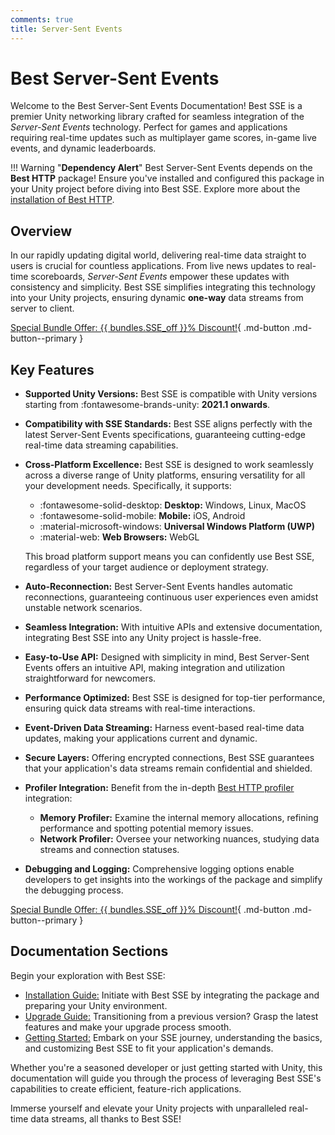 ```yaml
---
comments: true
title: Server-Sent Events
---
```


# Best Server-Sent Events

Welcome to the Best Server-Sent Events Documentation! Best SSE is a premier Unity networking library crafted for seamless integration of the *Server-Sent Events* technology. 
Perfect for games and applications requiring real-time updates such as multiplayer game scores, in-game live events, and dynamic leaderboards.

!!! Warning "**Dependency Alert**"
    Best Server-Sent Events depends on the **Best HTTP** package! 
    Ensure you've installed and configured this package in your Unity project before diving into Best SSE. 
    Explore more about the [installation of Best HTTP](../HTTP/installation.md).

## Overview
In our rapidly updating digital world, delivering real-time data straight to users is crucial for countless applications. 
From live news updates to real-time scoreboards, *Server-Sent Events* empower these updates with consistency and simplicity. 
Best SSE simplifies integrating this technology into your Unity projects, ensuring dynamic **one-way** data streams from server to client.

<!--[Buy Now on :fontawesome-brands-unity: Asset Store](https://assetstore.unity.com/packages/slug/268758?aid=1101lfX8E){ .md-button .md-button--primary }-->
[Special Bundle Offer: {{ bundles.SSE_off }}% Discount!](https://assetstore.unity.com/packages/slug/268839?aid=1101lfX8E){ .md-button .md-button--primary }

## Key Features
- **Supported Unity Versions:** Best SSE is compatible with Unity versions starting from :fontawesome-brands-unity: **2021.1 onwards**.
- **Compatibility with SSE Standards:** Best SSE aligns perfectly with the latest Server-Sent Events specifications, guaranteeing cutting-edge real-time data streaming capabilities.
- **Cross-Platform Excellence:** Best SSE is designed to work seamlessly across a diverse range of Unity platforms, ensuring versatility for all your development needs. Specifically, it supports:
    
    - :fontawesome-solid-desktop: **Desktop:** Windows, Linux, MacOS
    - :fontawesome-solid-mobile:  **Mobile:** iOS, Android
    - :material-microsoft-windows: **Universal Windows Platform (UWP)**
    - :material-web: **Web Browsers:** WebGL
    
    This broad platform support means you can confidently use Best SSE, regardless of your target audience or deployment strategy.

- **Auto-Reconnection:** Best Server-Sent Events handles automatic reconnections, guaranteeing continuous user experiences even amidst unstable network scenarios.
- **Seamless Integration:** With intuitive APIs and extensive documentation, integrating Best SSE into any Unity project is hassle-free.
- **Easy-to-Use API:** Designed with simplicity in mind, Best Server-Sent Events offers an intuitive API, making integration and utilization straightforward for newcomers.
- **Performance Optimized:** Best SSE is designed for top-tier performance, ensuring quick data streams with real-time interactions.
- **Event-Driven Data Streaming:** Harness event-based real-time data updates, making your applications current and dynamic.
- **Secure Layers:** Offering encrypted connections, Best SSE guarantees that your application's data streams remain confidential and shielded.
- **Profiler Integration:** Benefit from the in-depth [Best HTTP profiler](../Shared/profiler/index.md) integration:
    - **Memory Profiler:** Examine the internal memory allocations, refining performance and spotting potential memory issues.
    - **Network Profiler:** Oversee your networking nuances, studying data streams and connection statuses.
- **Debugging and Logging:** Comprehensive logging options enable developers to get insights into the workings of the package and simplify the debugging process.

<!--[Buy Now on :fontawesome-brands-unity: Asset Store](https://assetstore.unity.com/packages/slug/268758?aid=1101lfX8E){ .md-button .md-button--primary }-->
[Special Bundle Offer: {{ bundles.SSE_off }}% Discount!](https://assetstore.unity.com/packages/slug/268839?aid=1101lfX8E){ .md-button .md-button--primary }

## Documentation Sections
Begin your exploration with Best SSE:

- [Installation Guide:](installation.md) Initiate with Best SSE by integrating the package and preparing your Unity environment.
- [Upgrade Guide:](upgrade-guide.md) Transitioning from a previous version? Grasp the latest features and make your upgrade process smooth.
- [Getting Started:](getting-started/index.md) Embark on your SSE journey, understanding the basics, and customizing Best SSE to fit your application's demands.

Whether you're a seasoned developer or just getting started with Unity, this documentation will guide you through the process of leveraging Best SSE's capabilities to create efficient, feature-rich applications.

Immerse yourself and elevate your Unity projects with unparalleled real-time data streams, all thanks to Best SSE!
